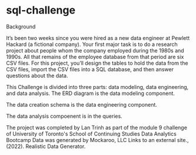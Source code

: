 # sql-challenge

Background

It’s been two weeks since you were hired as a new data engineer at Pewlett Hackard (a fictional company). Your first major task is to do a research project about people whom the company employed during the 1980s and 1990s. All that remains of the employee database from that period are six CSV files.
For this project, you’ll design the tables to hold the data from the CSV files, import the CSV files into a SQL database, and then answer questions about the data. 

This Challenge is divided into three parts: data modeling, data engineering, and data analysis.
The ERD diagram is the data modeling component. 

The data creation schema is the data engineering component.

The data analysis compoenent is in the queries.

The project was completed by Lan Trinh as part of the module 9 challenge of University of Toronto's School of Continuing Studies Data Analytics Bootcamp
Data was generated by Mockaroo, LLC Links to an external site., (2022). Realistic Data Generator.
